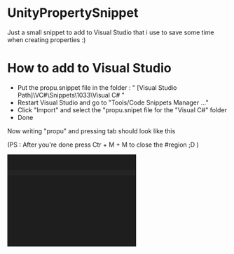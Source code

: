 # UnityPropertySnippet
Just a small snippet to add to Visual Studio that i use to save some time when creating properties :)

# How to add to Visual Studio
- Put the propu.snippet file in the folder : " [Visual Studio Path]\VC#\Snippets\1033\Visual C# "
- Restart Visual Studio and go to "Tools/Code Snippets Manager ..."
- Click "Import" and select the "propu.snipet file for the "Visual C#" folder
- Done

Now writing "propu" and pressing tab should look like this

(PS : After you're done press Ctr + M + M to close the #region ;D )

![Alt text](Preview.gif)
